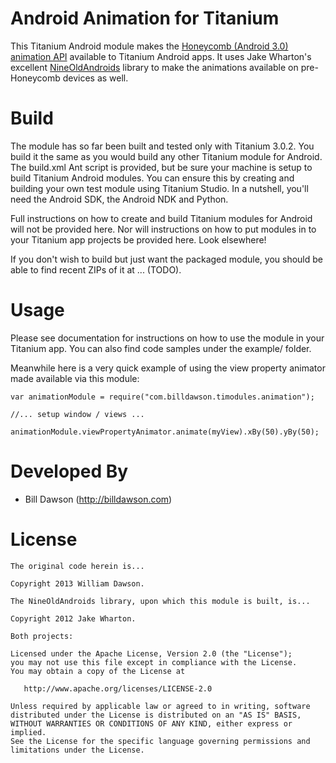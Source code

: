 Android Animation for Titanium
================================

This Titanium Android module makes the [Honeycomb (Android 3.0) animation API][1]
available to Titanium Android apps. It uses Jake Wharton's excellent
[NineOldAndroids][2] library to make the animations available on pre-Honeycomb
devices as well.

Build
=====

The module has so far been built and tested only with Titanium 3.0.2. You build
it the same as you would build any other Titanium module for Android. The build.xml
Ant script is provided, but be sure your machine is setup to build Titanium
Android modules. You can ensure this by creating and building your own test
module using Titanium Studio. In a nutshell, you'll need the Android SDK, the
Android NDK and Python.

Full instructions on how to create and build Titanium modules for Android will
not be provided here. Nor will instructions on how to put modules in to your
Titanium app projects be provided here. Look elsewhere!

If you don't wish to build but just want the packaged module, you should be able
to find recent ZIPs of it at ... (TODO).

Usage
=====

Please see documentation for instructions on how to use the module in
your Titanium app. You can also find code samples under the example/ folder.

Meanwhile here is a very quick example of using the view property animator made
available via this module:

    var animationModule = require("com.billdawson.timodules.animation");
	
	//... setup window / views ...
    
    animationModule.viewPropertyAnimator.animate(myView).xBy(50).yBy(50);

Developed By
============

* Bill Dawson (http://billdawson.com)

License
=======

	The original code herein is...

	Copyright 2013 William Dawson.

	The NineOldAndroids library, upon which this module is built, is...

    Copyright 2012 Jake Wharton.

	Both projects:

    Licensed under the Apache License, Version 2.0 (the "License");
    you may not use this file except in compliance with the License.
    You may obtain a copy of the License at

       http://www.apache.org/licenses/LICENSE-2.0

    Unless required by applicable law or agreed to in writing, software
    distributed under the License is distributed on an "AS IS" BASIS,
    WITHOUT WARRANTIES OR CONDITIONS OF ANY KIND, either express or implied.
    See the License for the specific language governing permissions and
    limitations under the License.



 [1]: http://android-developers.blogspot.com/2011/02/animation-in-honeycomb.html
 [2]: http://nineoldandroids.com

